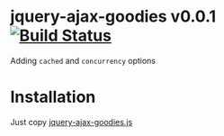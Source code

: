 jquery-ajax-goodies v0.0.1 [![Build Status](https://travis-ci.org/fantactuka/jquery-ajax-goodies?branch=master)](https://travis-ci.org/fantactuka/jquery-ajax-goodies)
==================

Adding `cached` and `concurrency` options

# Installation
Just copy [jquery-ajax-goodies.js](https://raw.github.com/fantactuka/jquery-ajax-goodies/master/jquery-ajax-goodies.js)
